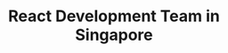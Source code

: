 ---
title: React Development Team in Singapore
permalink: /landings/locations/singapore/developer/react
technology: React
location: Singapore
---